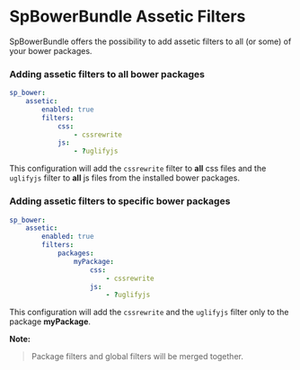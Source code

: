 SpBowerBundle Assetic Filters
=============================

SpBowerBundle offers the possibility to add assetic filters to all (or some) of your bower packages.

### Adding assetic filters to all bower packages

```yml
sp_bower:
    assetic:
        enabled: true
        filters:
            css:
                - cssrewrite
            js:
                - ?uglifyjs
```

This configuration will add the ```cssrewrite``` filter to **all** css files and the
```uglifyjs``` filter to **all** js files from the installed bower packages.

### Adding assetic filters to specific bower packages

```yml
sp_bower:
    assetic:
        enabled: true
        filters:
            packages:
                myPackage:
                    css:
                        - cssrewrite
                    js:
                        - ?uglifyjs
```

This configuration will add the ```cssrewrite``` and the ```uglifyjs``` filter only to the package **myPackage**.

**Note:**
> Package filters and global filters will be merged together.
